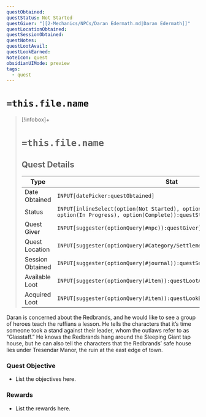 ```yaml
---
questObtained: 
questStatus: Not Started
questGiver: "[[2-Mechanics/NPCs/Daran Edermath.md|Daran Edermath]]"
questLocationObtained: 
questSessionObtained: 
questNotes: 
questLootAvail: 
questLookEarned: 
NoteIcon: quest
obsidianUIMode: preview
tags:
  - quest
---
```


# `=this.file.name`

> [!infobox]+
> # `=this.file.name`
> ## Quest Details
> Type |  Stat |
> ---|---|
> Date Obtained | `INPUT[datePicker:questObtained]` |
> Status | `INPUT[inlineSelect(option(Not Started), option(Ready for party), option(In Progress), option(Complete)):questStatus]` |
> Quest Giver | `INPUT[suggester(optionQuery(#npc)):questGiver]` |
> Quest Location | `INPUT[suggester(optionQuery(#Category/Settlement)):questLocationObtained]` |
> Session Obtained | `INPUT[suggester(optionQuery(#journal)):questSessionObtained]` |
> Available Loot | `INPUT[suggester(optionQuery(#item)):questLootAvail]` |
> Acquired Loot | `INPUT[suggester(optionQuery(#item)):questLookEarned]` |

Daran is concerned about the Redbrands, and he would like to see a group of heroes teach the ruffians a lesson. He tells the characters that it’s time someone took a stand against their leader, whom the outlaws refer to as “Glasstaff.” He knows the Redbrands hang around the Sleeping Giant tap house, but he can also tell the characters that the Redbrands’ safe house lies under Tresendar Manor, the ruin at the east edge of town.

### Quest Objective

- List the objectives here.

### Rewards

- List the rewards here.

